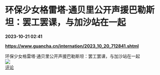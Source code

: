 # 环保少女格雷塔·通贝里公开声援巴勒斯坦：罢工罢课，与加沙站在一起

**2023-10-21 02:41**

**https://www.guancha.cn/internation/2023_10_20_712841.shtml**

环保少女格雷塔·通贝里公开声援巴勒斯坦：罢工罢课，与加沙站在一起  
![](https://img3.chouti.com/CHOUTI_231021_62538873BE474613B2F9074C3CE4DA1C.jpg)  
[评论](https://m.chouti.com/link/40355148)
